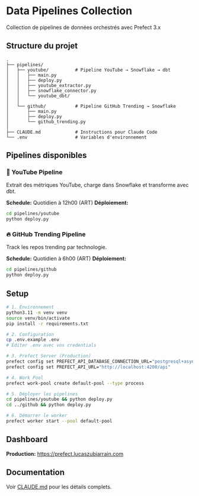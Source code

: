 # Data Pipelines Collection

Collection de pipelines de données orchestrés avec Prefect 3.x

## Structure du projet

```
.
├── pipelines/
│   ├── youtube/          # Pipeline YouTube → Snowflake → dbt
│   │   ├── main.py
│   │   ├── deploy.py
│   │   ├── youtube_extractor.py
│   │   ├── snowflake_connector.py
│   │   └── youtube_dbt/
│   │
│   └── github/           # Pipeline GitHub Trending → Snowflake
│       ├── main.py
│       ├── deploy.py
│       └── github_trending.py
│
├── CLAUDE.md             # Instructions pour Claude Code
└── .env                  # Variables d'environnement
```

## Pipelines disponibles

### 🎥 YouTube Pipeline
Extrait des métriques YouTube, charge dans Snowflake et transforme avec dbt.

**Schedule:** Quotidien à 12h00 (ART)
**Déploiement:**
```bash
cd pipelines/youtube
python deploy.py
```

### 🔥 GitHub Trending Pipeline
Track les repos trending par technologie.

**Schedule:** Quotidien à 6h00 (ART)
**Déploiement:**
```bash
cd pipelines/github
python deploy.py
```

## Setup

```bash
# 1. Environnement
python3.11 -m venv venv
source venv/bin/activate
pip install -r requirements.txt

# 2. Configuration
cp .env.example .env
# Éditer .env avec vos credentials

# 3. Prefect Server (Production)
prefect config set PREFECT_API_DATABASE_CONNECTION_URL="postgresql+asyncpg://..."
prefect config set PREFECT_API_URL="http://localhost:4200/api"

# 4. Work Pool
prefect work-pool create default-pool --type process

# 5. Déployer les pipelines
cd pipelines/youtube && python deploy.py
cd ../github && python deploy.py

# 6. Démarrer le worker
prefect worker start --pool default-pool
```

## Dashboard

**Production:** https://prefect.lucaszubiarrain.com

## Documentation

Voir [CLAUDE.md](CLAUDE.md) pour les détails complets.
